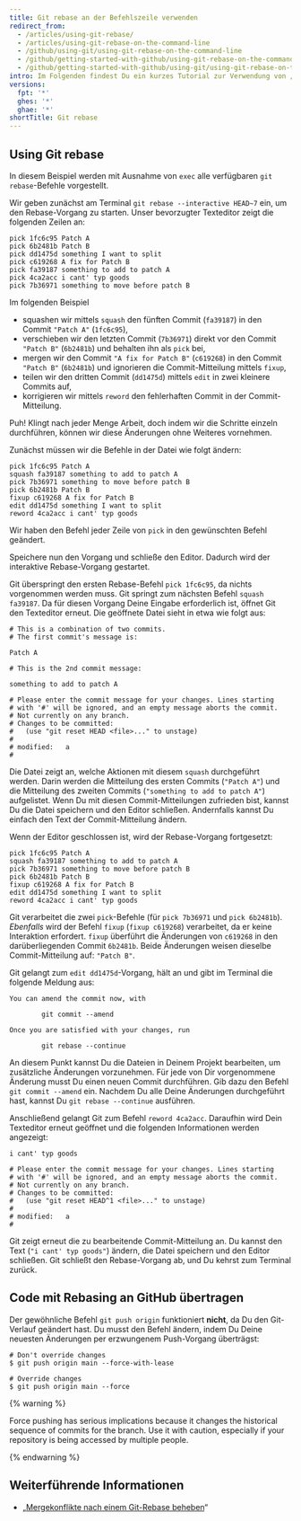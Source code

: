 ```yaml
---
title: Git rebase an der Befehlszeile verwenden
redirect_from:
  - /articles/using-git-rebase/
  - /articles/using-git-rebase-on-the-command-line
  - /github/using-git/using-git-rebase-on-the-command-line
  - /github/getting-started-with-github/using-git-rebase-on-the-command-line
  - /github/getting-started-with-github/using-git/using-git-rebase-on-the-command-line
intro: Im Folgenden findest Du ein kurzes Tutorial zur Verwendung von „git rebase“ an der Befehlszeile.
versions:
  fpt: '*'
  ghes: '*'
  ghae: '*'
shortTitle: Git rebase
---
```


## Using Git rebase

In diesem Beispiel werden mit Ausnahme von `exec` alle verfügbaren `git rebase`-Befehle vorgestellt.

Wir geben zunächst am Terminal `git rebase --interactive HEAD~7` ein, um den Rebase-Vorgang zu starten. Unser bevorzugter Texteditor zeigt die folgenden Zeilen an:

```
pick 1fc6c95 Patch A
pick 6b2481b Patch B
pick dd1475d something I want to split
pick c619268 A fix for Patch B
pick fa39187 something to add to patch A
pick 4ca2acc i cant' typ goods
pick 7b36971 something to move before patch B
```

Im folgenden Beispiel

* squashen wir mittels `squash` den fünften Commit (`fa39187`) in den Commit `"Patch A"` (`1fc6c95`),
* verschieben wir den letzten Commit (`7b36971`) direkt vor den Commit `"Patch B"` (`6b2481b`) und behalten ihn als `pick` bei,
* mergen wir den Commit `"A fix for Patch B"` (`c619268`) in den Commit `"Patch B"` (`6b2481b`) und ignorieren die Commit-Mitteilung mittels `fixup`,
* teilen wir den dritten Commit (`dd1475d`) mittels `edit` in zwei kleinere Commits auf,
* korrigieren wir mittels `reword` den fehlerhaften Commit in der Commit-Mitteilung.

Puh! Klingt nach jeder Menge Arbeit, doch indem wir die Schritte einzeln durchführen, können wir diese Änderungen ohne Weiteres vornehmen.

Zunächst müssen wir die Befehle in der Datei wie folgt ändern:

```
pick 1fc6c95 Patch A
squash fa39187 something to add to patch A
pick 7b36971 something to move before patch B
pick 6b2481b Patch B
fixup c619268 A fix for Patch B
edit dd1475d something I want to split
reword 4ca2acc i cant' typ goods
```

Wir haben den Befehl jeder Zeile von `pick` in den gewünschten Befehl geändert.

Speichere nun den Vorgang und schließe den Editor. Dadurch wird der interaktive Rebase-Vorgang gestartet.

Git überspringt den ersten Rebase-Befehl `pick 1fc6c95`, da nichts vorgenommen werden muss. Git springt zum nächsten Befehl `squash fa39187`. Da für diesen Vorgang Deine Eingabe erforderlich ist, öffnet Git den Texteditor erneut. Die geöffnete Datei sieht in etwa wie folgt aus:

```
# This is a combination of two commits.
# The first commit's message is:

Patch A

# This is the 2nd commit message:

something to add to patch A

# Please enter the commit message for your changes. Lines starting
# with '#' will be ignored, and an empty message aborts the commit.
# Not currently on any branch.
# Changes to be committed:
#   (use "git reset HEAD <file>..." to unstage)
#
# modified:   a
#
```

Die Datei zeigt an, welche Aktionen mit diesem `squash` durchgeführt werden. Darin werden die Mitteilung des ersten Commits (`"Patch A"`) und die Mitteilung des zweiten Commits (`"something to add to patch A"`) aufgelistet. Wenn Du mit diesen Commit-Mitteilungen zufrieden bist, kannst Du die Datei speichern und den Editor schließen. Andernfalls kannst Du einfach den Text der Commit-Mitteilung ändern.

Wenn der Editor geschlossen ist, wird der Rebase-Vorgang fortgesetzt:

```
pick 1fc6c95 Patch A
squash fa39187 something to add to patch A
pick 7b36971 something to move before patch B
pick 6b2481b Patch B
fixup c619268 A fix for Patch B
edit dd1475d something I want to split
reword 4ca2acc i cant' typ goods
```

Git verarbeitet die zwei `pick`-Befehle (für `pick 7b36971` und `pick 6b2481b`). *Ebenfalls* wird der Befehl `fixup` (`fixup c619268`) verarbeitet, da er keine Interaktion erfordert. `fixup` überführt die Änderungen von `c619268` in den darüberliegenden Commit `6b2481b`. Beide Änderungen weisen dieselbe Commit-Mitteilung auf: `"Patch B"`.

Git gelangt zum `edit dd1475d`-Vorgang, hält an und gibt im Terminal die folgende Meldung aus:

```shell
You can amend the commit now, with

        git commit --amend

Once you are satisfied with your changes, run

        git rebase --continue
```

An diesem Punkt kannst Du die Dateien in Deinem Projekt bearbeiten, um zusätzliche Änderungen vorzunehmen. Für jede von Dir vorgenommene Änderung musst Du einen neuen Commit durchführen. Gib dazu den Befehl `git commit --amend` ein. Nachdem Du alle Deine Änderungen durchgeführt hast, kannst Du `git rebase --continue` ausführen.

Anschließend gelangt Git zum Befehl `reword 4ca2acc`.  Daraufhin wird Dein Texteditor erneut geöffnet und die folgenden Informationen werden angezeigt:

```
i cant' typ goods

# Please enter the commit message for your changes. Lines starting
# with '#' will be ignored, and an empty message aborts the commit.
# Not currently on any branch.
# Changes to be committed:
#   (use "git reset HEAD^1 <file>..." to unstage)
#
# modified:   a
#
```

Git zeigt erneut die zu bearbeitende Commit-Mitteilung an. Du kannst den Text (`"i cant' typ goods"`) ändern, die Datei speichern und den Editor schließen. Git schließt den Rebase-Vorgang ab, und Du kehrst zum Terminal zurück.

## Code mit Rebasing an GitHub übertragen

Der gewöhnliche Befehl `git push origin` funktioniert **nicht**, da Du den Git-Verlauf geändert hast. Du musst den Befehl ändern, indem Du Deine neuesten Änderungen per erzwungenem Push-Vorgang überträgst:

```shell
# Don't override changes
$ git push origin main --force-with-lease

# Override changes
$ git push origin main --force
```

{% warning %}

Force pushing has serious implications because it changes the historical sequence of commits for the branch. Use it with caution, especially if your repository is being accessed by multiple people.

{% endwarning %}

## Weiterführende Informationen

* „[Mergekonflikte nach einem Git-Rebase beheben](/github/getting-started-with-github/resolving-merge-conflicts-after-a-git-rebase)“
